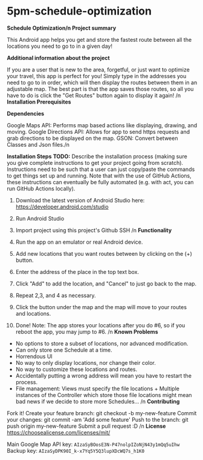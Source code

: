 # 5pm-schedule-optimization

**Schedule Optimization/n
Project summary**

This Android app helps you get and store the fastest route between all the locations you need to go to in a given day!

**Additional information about the project**

If you are a user that is new to the area, forgetful, or just want to optimize your travel, this app is perfect for you! Simply type in the addresses you need to go to in order, which will then display the routes between them in an adjustable map. The best part is that the app saves those routes, so all you have to do is click the "Get Routes" button again to display it again! /n
**Installation
Prerequisites**

**Dependencies**

Google Maps API: Performs map based actions like displaying, drawing, and moving.
Google Directions API: Allows for app to send https requests and grab directions to be displayed on the map.
GSON: Convert between Classes and Json files./n

**Installation Steps**
**TODO:** Describe the installation process (making sure you give complete instructions to get your project going from scratch). Instructions need to be such that a user can just copy/paste the commands to get things set up and running. Note that with the use of GitHub Actions, these instructions can eventually be fully automated (e.g. with act, you can run GitHub Actions locally).

1. Download the latest version of Android Studio here: https://developer.android.com/studio
2. Run Android Studio
3. Import project using this project's Github SSH
/n
**Functionality**

1. Run the app on an emulator or real Android device.
2. Add new locations that you want routes between by clicking on the (+) button.
3. Enter the address of the place in the top text box.
4. Click "Add" to add the location, and "Cancel" to just go back to the map.
5. Repeat 2,3, and 4 as necessary.
6. Click the button under the map and the map will move to your routes and locations.
7. Done!
Note: The app stores your locations after you do #6, so if you reboot the app, you may jump to #6.
/n
**Known Problems**
- No options to store a subset of locations, nor advanced modification.
- Can only store one Schedule at a time.
- Horrendous UI
- No way to only display locations, nor change their color.
- No way to customize these locations and routes.
- Accidentally putting a wrong address will mean you have to restart the process.
- File management: Views must specify the file locations + Multiple instances of the Controller which store those file locations 
  might mean bad news if we decide to store more Schedules...
/n
**Contributing**

Fork it!
Create your feature branch: git checkout -b my-new-feature
Commit your changes: git commit -am 'Add some feature'
Push to the branch: git push origin my-new-feature
Submit a pull request :D
/n
**License**
https://choosealicense.com/licenses/mit/

Main Google Map API key: `AIzaSyBOosE3N-P47nolpIZoNjN43y1mQq5uIhw`  
Backup key: `AIzaSyDPK90I_k-x7Yq5Y5Q3lupXDcWQ7s_h1K0`  
